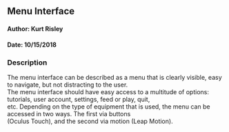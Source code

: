 ## Menu Interface
#### Author: Kurt Risley
#### Date: 10/15/2018
### Description
The menu interface can be described as a menu that is clearly visible, easy to navigate, but not distracting to the user.<br>The menu interface should have easy access to a multitude of options: tutorials, user account, settings, feed or play, quit,<br> etc. Depending on the type of equipment that is used, the menu can be accessed in two ways. The first via buttons <br> (Oculus Touch), and the second via motion (Leap Motion).  